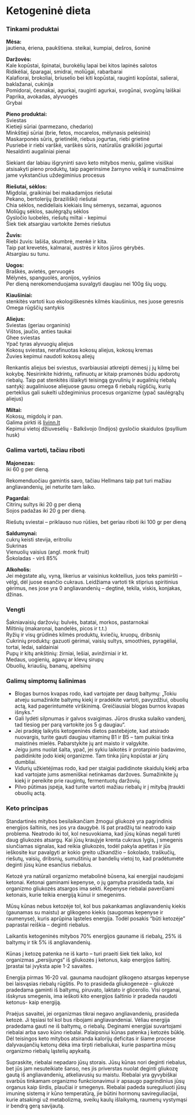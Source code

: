 # Ketogeninė dieta

### **Tinkami produktai**

**Mėsa:**   
jautiena, ėriena, paukštiena. steikai, kumpiai, dešros, šoninė

**Daržovės:**   
Kale kopūstai, špinatai, burokėlių lapai bei kitos lapinės salotos   
Ridikėliai, šparagai, smidrai, moliūgai, rabarbarai  
Kalafiorai, brokoliai, briuselio bei kiti kopūstai, rauginti kopūstai, salierai, baklažanai, cukinija   
Pomidorai, česnakai, agurkai, rauginti agurkai, svogūnai, svogūnų laiškai   
Paprika, avokadas, alyvuogės   
Grybai

**Pieno produktai:**   
Sviestas   
Kietieji sūriai \(parmezano, chedario\)   
Minkštieji sūriai \(brie, fetos, mocarelos, mėlynasis pelėsinis\)   
Maskarponės sūris, grietinėlė, riebus jogurtas, riebi grietinė   
Pusriebė ir riebi varškė, varškės sūris, natūralūs graikiški jogurtai   
Nesaldinti augaliniai pienai   
  
Siekiant dar labiau išgryninti savo keto mitybos meniu, galime visiškai atsisakyti pieno produktų, taip pagerinsime žarnyno veiklą ir sumažinsime jame vykstančius uždegiminius procesus

**Riešutai, sėklos:**   
Migdolai, graikiniai bei makadamijos riešutai   
Pekano, bertolerijų \(braziliški\) riešutai   
Chia sėklos, nedideliais kiekiais linų sėmenys, sezamai, aguonos   
Moliūgų sėklos, saulėgrąžų sėklos   
Gysločio luobelės, riešutų miltai - kepimui   
Šiek tiek atsargiau vartokite žemės riešutus

**Žuvis:**   
Riebi žuvis: lašiša, skumbrė, menkė ir kita.   
Taip pat krevetės, kalmarai, austrės ir kitos jūros gėrybės.   
Atsargiau su tunu.

**Uogos:**   
Braškės, avietės, gervuogės   
Mėlynės, spanguolės, aronijos, vyšnios   
Per dieną nerekomenduojama suvalgyti daugiau nei 100g šių uogų.

**Kiaušiniai:**   
stenkitės vartoti kuo ekologiškesnės kilmės kiaušinius, nes juose geresnis Omega rūgščių santykis

**Aliejus:**   
Sviestas \(geriau organinis\)   
Vištos, jaučio, anties taukai   
Ghee sviestas   
Ypač tyras alyvuogių aliejus   
Kokosų sviestas, nerafinuotas kokosų aliejus, kokosų kremas   
Žuvies kepimui naudoti kokosų aliejų   
  
Renkantis aliejus bei sviestus, svarbiausiai atkreipti dėmesį į jų kilmę bei kokybę. Nesirinkite hidrintų, rafinuotų ar kitaip pramonės būdu apdorotų riebalų. Taip pat stenkitės išlaikyti teisingą gyvulinių ir augalinių riebalų santykį: augaliniuose aliejuose gausu omega 6 riebalų rūgščių, kurių perteklius gali sukelti uždegiminius procesus organizme \(ypač saulėgrąžų aliejus\)

**Miltai:**   
Kokosų, migdolų ir pan.   
Galima pirkti iš [livinn.lt](https://www.livinn.lt/)   
Kepimui vietoj džiuvesėlių - Balkšvojo \(Indijos\) gysločio skaidulos \(psyllium husk\)

### Galima vartoti, tačiau riboti

**Majonezas:**  
iki 60 g per dieną.   
  
Rekomenduočiau gamintis savo, tačiau Hellmans taip pat turi mažiau angliavandenių, jei neturite tam laiko. 

**Pagardai:**  
Citrinų sultys iki 20 g per dieną  
Sojos padažas iki 20 g per dieną. 

Riešutų sviestai – priklauso nuo rūšies, bet geriau riboti iki 100 gr per dieną

**Saldumynai:**   
cukrų keisti stevija, eritroliu  
Sukrinas   
Vienuolių vaisius \(angl. monk fruit\)   
Šokoladas - virš 85%

**Alkoholis:**   
Jei mėgstate alų, vyną, likerius ar vaisinius kokteilius, juos teks pamiršti – vėlgi, dėl juose esančio cukraus. Leidžiama vartoti tik stiprius spiritinius gėrimus, nes jose yra 0 angliavandenių – degtinė, tekila, viskis, konjakas, džinas.

### Vengti

Šakniavaisių daržovių: bulvės, batatai, morkos, pastarnokai   
Miltinių \(makaronai, bandelės, picos ir t.t.\)   
Ryžių ir visų grūdinės kilmės produktų, kviečių, kruopų, dribsnių   
Cukrinių produktų: gazuoti gėrimai, vaisių sultys, smoothies, pyragėliai, tortai, ledai, saldainiai   
Pupų ir kitų ankštinių: žirniai, lešiai, avinžirniai ir kt.   
Medaus, uogienių, agavų ar klevų sirupų   
Obuolių, kriaušių, bananų, apelsinų

### Galimų simptomų šalinimas

* Blogas burnos kvapas rodo, kad vartojate per daug baltymų: „Tokiu atveju sumažinkite baltymų kiekį ir pradėkite vartoti, pavyzdžiui, obuolių actą, kad pagerintumėte virškinimą. Greičiausiai blogas burnos kvapas išnyks.“
* Gali lydėti silpnumas ir galvos svaigimas. Jūros druska sulaiko vandenį, tad tiesiog per parą vartokite jos 5 g daugiau“.
* Jei pradėję laikytis ketogeninės dietos pastebėjote, kad atsirado nuovargis, turite gauti daugiau vitaminų B1 ir B5 – tam puikiai tinka maistinės mielės. Pabarstykite jų ant maisto ir valgykite.
* Jeigu jums nuolat šalta, ypač, jei sykiu laikotės ir protarpinio badavimo, padidinkite jodo kiekį organizme. Tam tinka jūrų kopūstai ar jūrų dumbliai.
* Vidurių užkietėjimas rodo, kad per staigiai padidinote skaidulų kiekį arba kad vartojate jums asmeniškai netinkamas daržoves. Sumažinkite jų kiekį ir pereikite prie raugintų, fermentuotų daržovių.
* Pilvo pūtimas įspėja, kad turite vartoti mažiau riebalų ir į mitybą įtraukti obuolių actą.

### Keto principas

Standartinės mitybos besilaikančiam žmogui gliukozė yra pagrindinis energijos šaltinis, nes jos yra daugybė. Iš pat pradžių tai neatrodo kaip problema. Neatrodo iki tol, kol nesuvokiama, kad jūsų kūnas negali turėti daug gliukozės atsargų. Kai jūsų kraujyje krenta cukraus lygis, į smegenis siunčiamas signalas, kad reikia gliukozės, todėl pakyla apetitas ir jūs ieškosite kur pavalgyti ar kokio greito užkandžio – šokolado, traškučių, riešutų, vaisių, dribsnių, sumuštinių ar bandelių vietoj to, kad pradėtumėte deginti jūsų kūne esančius riebalus.

Ketozė yra natūrali organizmo metabolinė būsena, kai energijai naudojami ketonai. Ketonai gaminami kepenyse, o jų gamyba prasideda tada, kai organizmo gliukozės atsargos ima sekti. Kepenyse riebalai paverčiami ketonais, kurie teikia energiją kūnui ir smegenims.

Mūsų kūnas nebus ketozėje tol, kol bus pakankamas angliavandenių kiekis \(gaunamas su maistu\) ar glikogeno kiekis \(saugomas kepenyse ir raumenyse\), kuris aprūpina ląsteles energija. Todėl posakis “būti ketozėje” paprastai reiškia – deginti riebalus.

Laikantis ketogeninės mitybos 70% energijos gauname iš riebalų, 25% iš baltymų ir tik 5% iš angliavandenių.

Kūnas į ketozę patenka ne iš karto – turi praeiti šiek tiek laiko, kol organizmas „persijungs“ iš gliukozės į ketonus, kaip energijos šaltinį. Įprastai tai įvyksta apie 1-2 savaites.

Energija pirmas 16-20 val. gaunama naudojant glikogeno atsargas kepenyse bei laisvąsias riebalų rūgštis. Po to prasideda gliukogenezė – gliukozė pradedama gaminti iš baltymų, piruvato, laktato ir glicerolio. Visi organai, išskyrus smegenis, ima ieškoti kito energijos šaltinio ir pradeda naudoti ketonus- kaip energiją.

Praėjus savaitei, jei organizmas tikrai negavo angliavandenių, prasideda ketozė. Ji tęsiasi tol kol bus ribojami angliavandeniai. Vėliau energija pradedama gauti ne iš baltymų, o riebalų. Deginami energijai suvartojami riebalai arba savo kūno riebalai. Palaipsniui kūnas patenka į ketozės būklę. Dėl teisingos keto mitybos atsiranda kalorijų deficitas ir šiame procese dalyvaujančių ketonų dėka ima tirpti riebaliukai, kurie paspartina mūsų organizmo riebalų ląstelių apykaitą.

Supraskite, riebalai nepadaro jūsų storais. Jūsų kūnas nori deginti riebalus, bet jūs jam nesuteikiate šanso, nes jis priverstas nuolat deginti gliukozę gautą iš angliavandenių, atkeliavusių su maistu. Riebalai yra gyvybiškai svarbūs tinkamam organizmo funkcionavimui ir apsaugo pagrindinius jūsų organus kaip širdis, plaučiai ir smegenys. Riebalai padeda sureguliuoti jūsų imuninę sistemą ir kūno temperatūrą, jie būtini hormonų savireguliacijai, kurie atsakingi už metabolizmą, sveikų kaulų išlaikymą, raumenų vystymąsi ir bendrą gerą savijautą.

